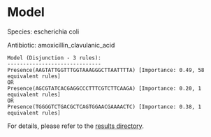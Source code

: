 
# Model

Species: escherichia coli

Antibiotic: amoxicillin_clavulanic_acid

```
Model (Disjunction - 3 rules):
------------------------------
Presence(AAGTATTGGTTTGGTAAAGGGCTTAATTTTA) [Importance: 0.49, 58 equivalent rules]
OR
Presence(AGCGTATCACGAGGCCCTTTCGTCTTCAAGA) [Importance: 0.20, 1 equivalent rules]
OR
Presence(TGGGGTCTGACGCTCAGTGGAACGAAAACTC) [Importance: 0.38, 1 equivalent rules]

```

For details, please refer to the [results directory](../../../../../results/scm_b/escherichia%20coli/amoxicillin_clavulanic_acid/repeat_5/).

